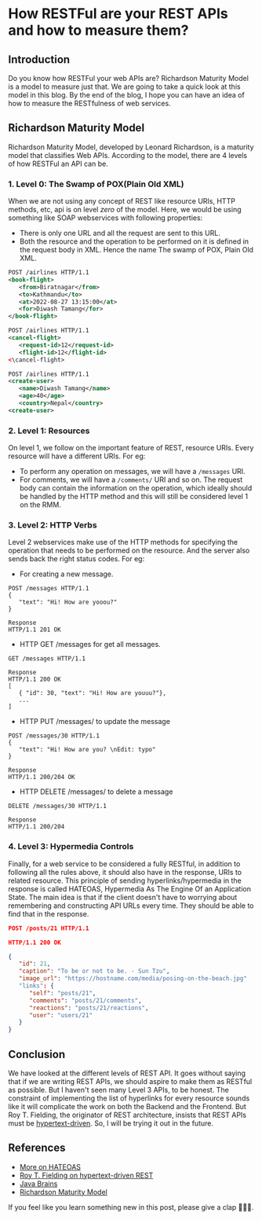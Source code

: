 # How RESTFul are your REST APIs and how to measure them?

## Introduction
Do you know how RESTFul your web APIs are? Richardson Maturity Model is a model to measure just that. We are going to take a quick look at this model in this blog. By the end of the blog, I hope you can have an idea of how to measure the RESTfulness of web services.

## Richardson Maturity Model 
Richardson Maturity Model, developed by Leonard Richardson, is a maturity model that classifies Web APIs. According to the model, there are 4 levels of how RESTFul an API can be.

### 1. Level 0: The Swamp of POX(Plain Old XML)
When we are not using any concept of REST like resource URIs, HTTP methods, etc, api is on level *zero* of the model. Here, we would be using something like SOAP webservices with following properties:
   * There is only one URL and all the request are sent to this URL.
   * Both the resource and the operation to be performed on it is defined in the request body in XML. Hence the name The swamp of POX, Plain Old XML.
   ```xml
   POST /airlines HTTP/1.1
   <book-flight>
      <from>Biratnagar</from>
      <to>Kathmandu</to>
      <at>2022-08-27 13:15:00</at>
      <for>Diwash Tamang</for>
   </book-flight>
   ```
   ```xml
   POST /airlines HTTP/1.1
   <cancel-flight>
      <request-id>12</request-id>
      <flight-id>12</flight-id>
   <\cancel-flight>
   ```
   ```xml
   POST /airlines HTTP/1.1
   <create-user>
      <name>Diwash Tamang</name>
      <age>40</age>
      <country>Nepal</country>
   <create-user>
   ```
### 2. Level 1: Resources
On level 1, we follow on the important feature of REST, resource URIs. Every
resource will have a different URIs. For eg:
   * To perform any operation on messages, we will have a `/messages` URI.
   * For comments, we will  have a `/comments/` URI and so on.
The request body can contain the information on the operation, which ideally should be handled by the HTTP method and this will still be considered level 1 on the RMM.

### 3. Level 2: HTTP Verbs
Level 2 webservices make use of the HTTP methods for specifying the operation that needs to be performed on the resource. And the server also sends back the right status codes.
For eg:
   * For creating a new message.
   ```
   POST /messages HTTP/1.1
   {
      "text": "Hi! How are yooou?"
   }

   Response
   HTTP/1.1 201 OK
   ```

   * HTTP GET /messages for get all messages.
   ```
   GET /messages HTTP/1.1

   Response
   HTTP/1.1 200 OK
   [
      { "id": 30, "text": "Hi! How are youuu?"},
      ...
   ]

   ```
   * HTTP PUT /messages/<id> to update the message
   ```
   POST /messages/30 HTTP/1.1
   {
      "text": "Hi! How are you? \nEdit: typo"
   }

   Response
   HTTP/1.1 200/204 OK
   ```
   * HTTP DELETE /messages/<id> to delete a message
   ```
   DELETE /messages/30 HTTP/1.1

   Response
   HTTP/1.1 200/204
   ```

### 4. Level 3: Hypermedia Controls
Finally, for a web service to be considered a fully RESTful, in addition to following all the rules above, it should also have in the response, URIs to related resource. This principle of sending hyperlinks/hypermedia in the response is called HATEOAS, Hypermedia As The Engine Of an Application State. The main idea is that if the client doesn't have to worrying about remembering and constructing API URLs every time. They should be able to find that in the response.
```json
POST /posts/21 HTTP/1.1

HTTP/1.1 200 OK

{
   "id": 21,
   "caption": "To be or not to be. - Sun Tzu",
   "image_url": "https://hostname.com/media/posing-on-the-beach.jpg"
   "links": {
      "self": "posts/21",
      "comments": "posts/21/comments",
      "reactions": "posts/21/reactions",
      "user": "users/21"
   }
}
```

## Conclusion
We have looked at the different levels of REST API. It goes without saying that if we are writing REST APIs, we should aspire to make them as RESTful as possible. But I haven't seen many Level 3 APIs, to be honest. The constraint of implementing the list of hyperlinks for every resource sounds like it will complicate the work on both the Backend and the Frontend. But Roy T. Fielding, the originator of REST architecture, insists that REST APIs must be [hypertext-driven](https://roy.gbiv.com/untangled/2008/rest-apis-must-be-hypertext-driven?fbclid=IwAR0Ayi1YPQCRcOWQJtK6matCfFDntjqbNv-NeSEiM6ihTpNmKLfxdmWQ-7A). So, I will be trying it out in the future.


## References
* [More on HATEOAS](https://en.wikipedia.org/wiki/HATEOAS#:~:text=Hypermedia%20as%20the%20Engine%20of,provide%20information%20dynamically%20through%20hypermedia)
* [Roy T. Fielding on hypertext-driven REST](https://roy.gbiv.com/untangled/2008/rest-apis-must-be-hypertext-driven?fbclid=IwAR0Ayi1YPQCRcOWQJtK6matCfFDntjqbNv-NeSEiM6ihTpNmKLfxdmWQ-7A)
* [Java Brains](https://roy.gbiv.com/untangled/2008/rest-apis-must-be-hypertext-driven?fbclid=IwAR0Ayi1YPQCRcOWQJtK6matCfFDntjqbNv-NeSEiM6ihTpNmKLfxdmWQ-7A)
* [Richardson Maturity Model](https://martinfowler.com/articles/richardsonMaturityModel.html)

If you feel like you learn something new in this post, please give a clap 👏👏👏.
